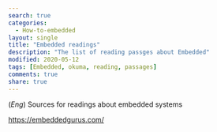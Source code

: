 ```yaml
---
search: true
categories: 
  - How-to-embedded
layout: single
title: "Embedded readings"
description: "The list of reading passges about Embedded"
modified: 2020-05-12
tags: [Embedded, okuma, reading, passages]
comments: true
share: true
---
```

(*Eng*) Sources for readings about embedded systems  

https://embeddedgurus.com/  
